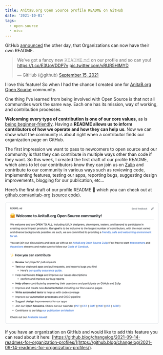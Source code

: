 ```yaml
---
title: AnitaB.org Open Source profile README on GitHub
date: '2021-10-01'
tags:
  - open-source
  - misc
---
```


GitHub [announced](https://twitter.com/github/status/1438276928696463372) the other day, that Organizations can now have their own README.


<blockquote class="twitter-tweet"><p lang="en" dir="ltr">We&#39;ve got a fancy new 𝚁𝙴𝙰𝙳𝙼𝙴.𝚖𝚍 on our profile and so can you! <a href="https://t.co/E3UoVDDP7v">https://t.co/E3UoVDDP7v</a> <a href="https://t.co/vRUR5HlMYD">pic.twitter.com/vRUR5HlMYD</a></p>&mdash; GitHub (@github) <a href="https://twitter.com/github/status/1438276928696463372?ref_src=twsrc%5Etfw">September 15, 2021</a></blockquote> <script async src="https://platform.twitter.com/widgets.js" charset="utf-8"></script>

I love this feature! So when I had the chance I created one for [AnitaB.org Open Source](https://github.com/anitab-org) community.

One thing I’ve learned from being involved with Open Source is that not all communities work the same way. Each one has its mission, way of working, and contribution processes.

**Welcoming every type of contribution is one of our core values**, as is [being beginner-friendly](https://opensource.com/article/21/8/beginner-open-source-community). Having a **README allows us to inform contributors of how we operate and how they can help us**. Now we can show what the community is about right when a contributor finds our organization page on GitHub. 

The first impression we want to pass to newcomers to open source and our community is that they can contribute in multiple ways other than code if they want. So this week, I created the first draft of our profile README, which aims to let our contributors know they can join us on [Zulip](https://anitab-org.zulipchat.com/) and contribute to our community in various ways such as reviewing code, implementing features, testing our apps, reporting bugs, suggesting design improvements, blogging for our publication, etc... 

Here’s the first draft of our profile README 🎉 which you can check out at [github.com/anitab-org](https://github.com/anitab-org) ([source code](https://github.com/anitab-org/.github/blob/main/profile/README.md)).

![anitab.org profile readme](/images/anitab-org-profile-readme.png)

If you have an organization on GitHub and would like to add this feature you can read about it here: [https://github.blog/changelog/2021-09-14-readmes-for-organization-profiles/](https://github.blog/changelog/2021-09-14-readmes-for-organization-profiles/).
